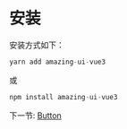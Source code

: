# 安装

安装方式如下：

``` javascript
yarn add amazing-ui-vue3
```

或

``` javascript
npm install amazing-ui-vue3
```


下一节: [Button](#/doc/button)
